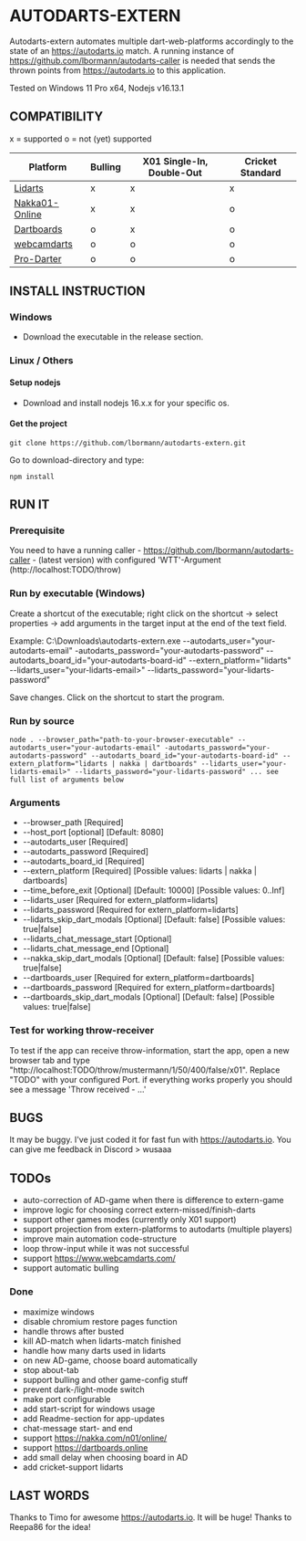 # AUTODARTS-EXTERN

Autodarts-extern automates multiple dart-web-platforms accordingly to the state of an https://autodarts.io match. 
A running instance of https://github.com/lbormann/autodarts-caller is needed that sends the thrown points from https://autodarts.io to this application.

Tested on Windows 11 Pro x64, Nodejs v16.13.1


## COMPATIBILITY

x = supported
o = not (yet) supported

| Platform | Bulling | X01 Single-In, Double-Out | Cricket Standard |
| ------------- | ------------- | ------------- | ------------- |
| [Lidarts](https://lidarts.org) | x | x | x |
| [Nakka01-Online](https://nakka.com/n01/online) | x | x | o |
| [Dartboards](https://dartboards.online) | o | x | o |
| [webcamdarts](webcamdarts.com) | o | o | o |
| [Pro-Darter](http://www.pro-darter.com/) | o | o | o |


## INSTALL INSTRUCTION

### Windows

- Download the executable in the release section.

### Linux / Others

#### Setup nodejs

- Download and install nodejs 16.x.x for your specific os.


#### Get the project

    git clone https://github.com/lbormann/autodarts-extern.git

Go to download-directory and type:

    npm install


## RUN IT

### Prerequisite

You need to have a running caller - https://github.com/lbormann/autodarts-caller - (latest version) with configured 'WTT'-Argument (http://localhost:TODO/throw)


### Run by executable (Windows)

Create a shortcut of the executable; right click on the shortcut -> select properties -> add arguments in the target input at the end of the text field.

Example: C:\Downloads\autodarts-extern.exe --autodarts_user="your-autodarts-email" -autodarts_password="your-autodarts-password" --autodarts_board_id="your-autodarts-board-id" --extern_platform="lidarts" --lidarts_user="your-lidarts-email>" --lidarts_password="your-lidarts-password"

Save changes.
Click on the shortcut to start the program.


### Run by source

    node . --browser_path="path-to-your-browser-executable" --autodarts_user="your-autodarts-email" -autodarts_password="your-autodarts-password" --autodarts_board_id="your-autodarts-board-id" --extern_platform="lidarts | nakka | dartboards" --lidarts_user="your-lidarts-email>" --lidarts_password="your-lidarts-password" ... see full list of arguments below


### Arguments

- --browser_path [Required]
- --host_port [optional] [Default: 8080]
- --autodarts_user [Required]
- --autodarts_password [Required]
- --autodarts_board_id [Required]
- --extern_platform [Required] [Possible values: lidarts | nakka | dartboards]
- --time_before_exit [Optional] [Default: 10000] [Possible values: 0..Inf]
- --lidarts_user [Required for extern_platform=lidarts]
- --lidarts_password [Required for extern_platform=lidarts]
- --lidarts_skip_dart_modals [Optional] [Default: false] [Possible values: true|false]
- --lidarts_chat_message_start [Optional]
- --lidarts_chat_message_end [Optional]
- --nakka_skip_dart_modals [Optional] [Default: false] [Possible values: true|false]
- --dartboards_user [Required for extern_platform=dartboards]
- --dartboards_password [Required for extern_platform=dartboards]
- --dartboards_skip_dart_modals [Optional] [Default: false] [Possible values: true|false]


### Test for working throw-receiver

To test if the app can receive throw-information, start the app, open a new browser tab and type "http://localhost:TODO/throw/mustermann/1/50/400/false/x01". Replace "TODO" with your configured Port.
if everything works properly you should see a message 'Throw received - ...'


## BUGS

It may be buggy. I've just coded it for fast fun with https://autodarts.io. You can give me feedback in Discord > wusaaa


## TODOs
- auto-correction of AD-game when there is difference to extern-game
- improve logic for choosing correct extern-missed/finish-darts
- support other games modes (currently only X01 support)
- support projection from extern-platforms to autodarts (multiple players)
- improve main automation code-structure
- loop throw-input while it was not successful
- support https://www.webcamdarts.com/
- support automatic bulling



### Done
- maximize windows
- disable chromium restore pages function
- handle throws after busted
- kill AD-match when lidarts-match finished
- handle how many darts used in lidarts
- on new AD-game, choose board automatically
- stop about-tab
- support bulling and other game-config stuff
- prevent dark-/light-mode switch
- make port configurable
- add start-script for windows usage
- add Readme-section for app-updates
- chat-message start- and end
- support https://nakka.com/n01/online/
- support https://dartboards.online
- add small delay when choosing board in AD
- add cricket-support lidarts


## LAST WORDS
Thanks to Timo for awesome https://autodarts.io. It will be huge!
Thanks to Reepa86 for the idea!

